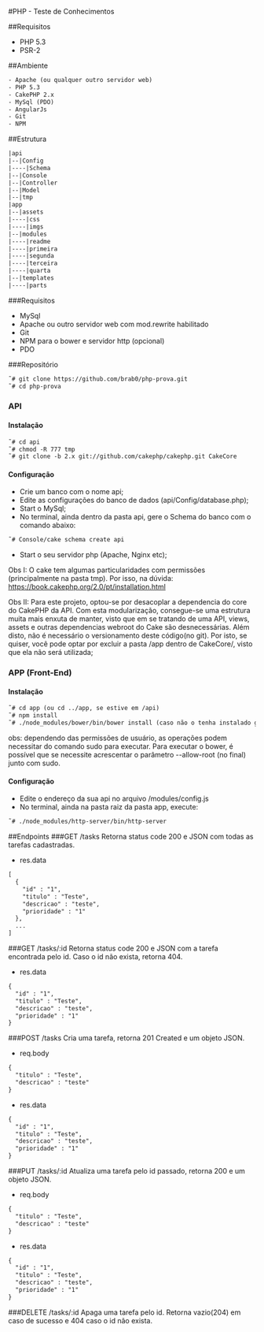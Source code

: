 #PHP - Teste de Conhecimentos

##Requisitos
- PHP 5.3
- PSR-2

##Ambiente
```html
- Apache (ou qualquer outro servidor web)
- PHP 5.3
- CakePHP 2.x
- MySql (PDO)
- AngularJs
- Git
- NPM
```

##Estrutura

```html
|api
|--|Config
|----|Schema
|--|Console
|--|Controller
|--|Model
|--|tmp
|app
|--|assets
|----|css
|----|imgs
|--|modules
|----|readme
|----|primeira
|----|segunda
|----|terceira
|----|quarta
|--|templates
|----|parts

```

###Requisitos
- MySql
- Apache ou outro servidor web com mod.rewrite habilitado
- Git
- NPM para o bower e servidor http (opcional)
- PDO


###Repositório
```html
˜# git clone https://github.com/brab0/php-prova.git
˜# cd php-prova
```

### API
#### Instalação
```html
˜# cd api
˜# chmod -R 777 tmp
˜# git clone -b 2.x git://github.com/cakephp/cakephp.git CakeCore
```

#### Configuração
- Crie um banco com o nome api;
- Edite as configurações do banco de dados (api/Config/database.php);
- Start o MySql;
- No terminal, ainda dentro da pasta api, gere o Schema do banco com o comando abaixo:
```html
˜# Console/cake schema create api
```
- Start o seu servidor php (Apache, Nginx etc);

Obs I: O cake tem algumas particularidades com permissões (principalmente na pasta tmp). Por isso, na dúvida:  https://book.cakephp.org/2.0/pt/installation.html

Obs II: Para este projeto, optou-se por desacoplar a dependencia do core do CakePHP da API. Com esta modularização,
consegue-se uma estrutura muita mais enxuta de manter, visto que em se tratando de uma API, views, assets e outras dependencias webroot do Cake são desnecessárias. Além disto, não é necessário o versionamento deste código(no git).
Por isto, se quiser, você pode optar por excluir a pasta /app dentro de CakeCore/, visto que ela não será utilizada;


### APP (Front-End)
#### Instalação
```html
˜# cd app (ou cd ../app, se estive em /api)
˜# npm install
˜# ./node_modules/bower/bin/bower install (caso não o tenha instalado globalmente)
```
obs: dependendo das permissões de usuário, as operações podem necessitar do comando sudo para executar.
Para executar o bower, é possível que se necessite acrescentar o parâmetro --allow-root (no final) junto com sudo.


#### Configuração
- Edite o endereço da sua api no arquivo /modules/config.js
- No terminal, ainda na pasta raiz da pasta app, execute:

```html
˜# ./node_modules/http-server/bin/http-server
```

##Endpoints
###GET /tasks
Retorna status code 200 e JSON com todas as tarefas cadastradas.

- res.data
```html
[
  {
    "id" : "1",
    "titulo" : "Teste",
    "descricao" : "teste",
    "prioridade" : "1"
  },
  ...
]
```

###GET /tasks/:id
Retorna status code 200 e JSON com a tarefa encontrada pelo id. Caso o id não exista, retorna 404.

- res.data
```html
{
  "id" : "1",
  "titulo" : "Teste",
  "descricao" : "teste",
  "prioridade" : "1"
}
```

###POST /tasks
Cria uma tarefa, retorna 201 Created e um objeto JSON.

- req.body
```html
{
  "titulo" : "Teste",
  "descricao" : "teste"
}
```

- res.data
```html
{
  "id" : "1",
  "titulo" : "Teste",
  "descricao" : "teste",
  "prioridade" : "1"
}
```

###PUT /tasks/:id
Atualiza uma tarefa pelo id passado, retorna 200 e um objeto JSON.

- req.body
```html
{
  "titulo" : "Teste",
  "descricao" : "teste"
}
```

- res.data
```html
{
  "id" : "1",
  "titulo" : "Teste",
  "descricao" : "teste",
  "prioridade" : "1"
}
```

###DELETE /tasks/:id
Apaga uma tarefa pelo id. Retorna vazio(204) em caso de sucesso e 404 caso o id não exista.
